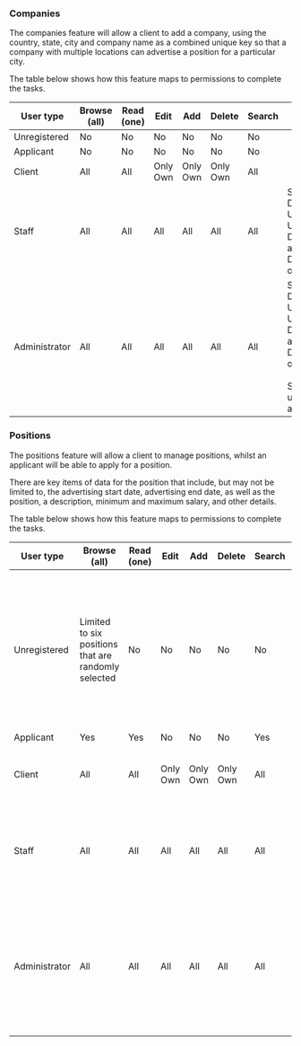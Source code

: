 


### Companies

The companies feature will allow a client to add a company, using the country, state, city and company name as a combined unique key so that a company with multiple locations can advertise a position for a particular city.

The table below shows how this feature maps to permissions to complete the tasks.

| User type     | Browse (all) | Read (one) | Edit     | Add      | Delete   | Search | Notes                                                                                  |
| ------------- | ------------ | ---------- | -------- | -------- | -------- | ------ | -------------------------------------------------------------------------------------- |
| Unregistered  | No           | No         | No       | No       | No       | No     |                                                                                        |
| Applicant     | No           | No         | No       | No       | No       | No     |                                                                                        |
| Client        | All          | All        | Only Own | Only Own | Only Own | All    |                                                                                        |
| Staff         | All          | All        | All      | All      | All      | All    | Soft Delete: Undo all, Undo one, Destroy all, Destroy one                              |
| Administrator | All          | All        | All      | All      | All      | All    | Soft Delete: Undo all, Undo one, Destroy all, Destroy one<br><br>Super-user account(s) |


### Positions

The positions feature will allow a client to manage positions, whilst an applicant will be able to apply for a position.

There are key items of data for the position that include, but may not be limited to, the advertising start date, advertising end date, as well as the position, a description, minimum and maximum salary, and other details.

The table below shows how this feature maps to permissions to complete the tasks.

| User type     | Browse (all)                                        | Read (one) | Edit     | Add      | Delete   | Search | Notes                                                                                                                  |
| ------------- | --------------------------------------------------- | ---------- | -------- | -------- | -------- | ------ | ---------------------------------------------------------------------------------------------------------------------- |
| Unregistered  | Limited to six positions that are randomly selected | No         | No       | No       | No       | No     | Must register to be able to view details<br><br>User must be registered to access more than "six" positions in browse. |
| Applicant     | Yes                                                 | Yes        | No       | No       | No       | Yes    |                                                                                                                        |
| Client        | All                                                 | All        | Only Own | Only Own | Only Own | All    | Soft Delete: May undo own deletions                                                                                    |
| Staff         | All                                                 | All        | All      | All      | All      | All    | Soft Delete: Undo all, Undo one, Destroy all, Destroy one                                                              |
| Administrator | All                                                 | All        | All      | All      | All      | All    | Soft Delete: Undo all, Undo one, Destroy all, Destroy one<br><br>Super-user account(s)                                 |




